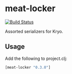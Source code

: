 # meat-locker

[![Build Status](https://secure.travis-ci.org/sritchie/meat-locker.png?branch=master)](http://travis-ci.org/sritchie/meat-locker)

Assorted serializers for Kryo.

## Usage

Add the following to project.clj:

```clojure
[meat-locker "0.3.0"]
```
